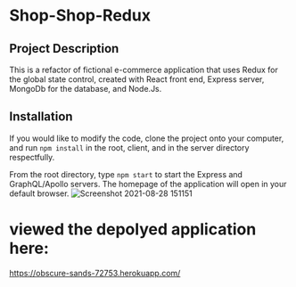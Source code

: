 # Shop-Shop-Redux

## Project Description
This is a refactor of fictional e-commerce application that uses Redux for the global state control, created with React front end, Express server, MongoDb for the database, and Node.Js. 
## Installation
If you would like to modify the code, clone the project onto your computer, and run `npm install` in the root, client, and in the server directory respectfully.

From the root directory, type `npm start` to start the Express and GraphQL/Apollo servers. The homepage of the application will open in your default browser.
![Screenshot 2021-08-28 151151](https://user-images.githubusercontent.com/79483108/131229880-8357656f-f7ed-4d86-bfa4-54f39c721aaf.png)


# viewed the depolyed application here:
https://obscure-sands-72753.herokuapp.com/
